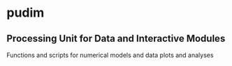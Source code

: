 # **pudim**  

## **Processing Unit for Data and Interactive Modules**

Functions and scripts for numerical models and data plots and analyses 


